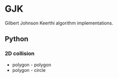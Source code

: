 GJK
===

Gilbert Johnson Keerthi algorithm implementations.

Python
------

### 2D collision
- polygon - polygon
- polygon - circle
